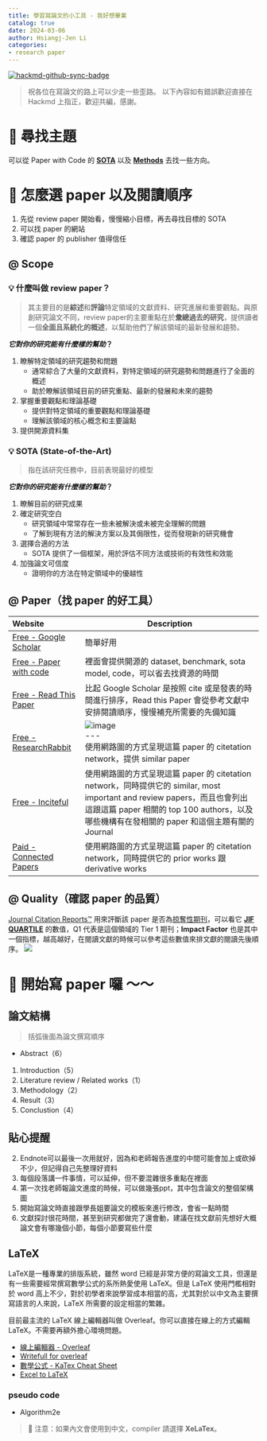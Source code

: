 ```yaml
---
title: 學習寫論文的小工具 - 我好想畢業
catalog: true
date: 2024-03-06
author: Hsiangj-Jen Li
categories:
- research paper
---
```

    
[![hackmd-github-sync-badge](https://hackmd.io/87iVO5BdR7Sxc6MNDnLGoA/badge)](https://hackmd.io/87iVO5BdR7Sxc6MNDnLGoA)

> 祝各位在寫論文的路上可以少走一些歪路。
> 以下內容如有錯誤歡迎直接在 Hackmd 上指正，歡迎共編，感謝。


# 🚀 尋找主題 
可以從 Paper with Code 的 [**SOTA**](https://paperswithcode.com/sota) 以及 [**Methods**](https://paperswithcode.com/methods) 去找一些方向。

# 🚀 怎麼選 paper 以及閱讀順序
1. 先從 review paper 開始看，慢慢縮小目標，再去尋找目標的 SOTA
1. 可以找 paper 的網站
1. 確認 paper 的 publisher 值得信任

## @ Scope

### **💡 什麼叫做 review paper？**

> 其主要目的是**綜述**和**評論**特定領域的文獻資料、研究進展和重要觀點。與原創研究論文不同，review paper的主要重點在於**彙總過去的研究**，提供讀者一個**全面且系統化的概述**，以幫助他們了解該領域的最新發展和趨勢。

***它對你的研究能有什麼樣的幫助*？**
1. 瞭解特定領域的研究趨勢和問題
   - 通常綜合了大量的文獻資料，對特定領域的研究趨勢和問題進行了全面的概述
   - 助於瞭解該領域目前的研究重點、最新的發展和未來的趨勢
1. 掌握重要觀點和理論基礎
   - 提供對特定領域的重要觀點和理論基礎
   - 理解該領域的核心概念和主要論點
1. 提供開源資料集

### **💡 SOTA (State-of-the-Art)**

> 指在該研究任務中，目前表現最好的模型

***它對你的研究能有什麼樣的幫助*？**
1. 瞭解目前的研究成果
1. 確定研究空白
   - 研究領域中常常存在一些未被解決或未被完全理解的問題
   - 了解到現有方法的解決方案以及其侷限性，從而發現新的研究機會
1. 選擇合適的方法
   - SOTA 提供了一個框架，用於評估不同方法或技術的有效性和效能
1. 加強論文可信度
   - 證明你的方法在特定領域中的優越性

## @ Paper（找 paper 的好工具）
| Website                                                    | Description |
|:---------------------------------------------------------- | ----------- |
| [Free - Google Scholar](https://scholar.google.com/)       | 簡單好用 |
| [Free - Paper with code](https://paperswithcode.com/)      | 裡面會提供開源的 dataset, benchmark, sota model, code，可以省去找資源的時間 |
| [Free - Read This Paper](https://readthispaper.com/tw/)    | 比起 Google Scholar 是按照 cite 或是發表的時間進行排序，Read this Paper 會從參考文獻中安排閱讀順序，慢慢補充所需要的先備知識 |
| [Free - ResearchRabbit](https://www.researchrabbit.ai/)    | ![image](https://hackmd.io/_uploads/HJNXHFH6a.png) <br>---<br> 使用網路圖的方式呈現這篇 paper 的 citetation network，提供 similar paper|
| [Free - Inciteful](https://inciteful.xyz/)                 | 使用網路圖的方式呈現這篇 paper 的 citetation network，同時提供它的 similar, most important and review papers，而且也會列出這跟這篇 paper 相關的 top 100 authors，以及哪些機構有在發相關的 paper 和這個主題有關的 Journal |
| [Paid - Connected Papers](https://www.connectedpapers.com) | 使用網路圖的方式呈現這篇 paper 的 citetation network，同時提供它的 prior works 跟 derivative works |

## @ Quality（確認 paper 的品質）
[Journal Citation Reports™](https://jcr.clarivate.com/jcr/home)
用來評斷該 paper 是否為[掠奪性期刊](https://libraryfile.lib.ntust.edu.tw/web/Investigative/Investigative.html)，可以看它 [**JIF QUARTILE**](http://www.chimei.org.tw/main/cmh_department/54110/news/JCR202211新平台使用說明.pdf) 的數值，Q1 代表是這個領域的 Tier 1 期刊；**Impact Factor** 也是其中一個指標，越高越好，在閱讀文獻的時候可以參考這些數值來排文獻的閱讀先後順序。
![](https://hackmd.io/_uploads/BJbHT0fch.png)

# 📄 開始寫 paper 囉 ～～

## 論文結構

> 括弧後面為論文撰寫順序
- Abstract（6）
1. Introduction（5）
1. Literature review / Related works（1）
1. Methodology（2）
1. Result（3）
1. Conclustion（4）

## 貼心提醒
2. Endnote可以最後一次用就好，因為和老師報告進度的中間可能會加上或砍掉不少，但記得自己先整理好資料
3. 每個段落講一件事情，可以延伸，但不要混雜很多重點在裡面
4. 第一次找老師報論文進度的時候，可以做幾張ppt，其中包含論文的整個架構圖
5. 開始寫論文時直接跟學長姐要論文的模板來進行修改，會省一點時間
6. 文獻探討很花時間，甚至到研究都做完了還會動，建議在找文獻前先想好大概論文會有哪幾個小節，每個小節要寫些什麼

## LaTeX

LaTeX是一種專業的排版系統，雖然 word 已經是非常方便的寫論文工具，但還是有一些需要經常撰寫數學公式的系所熱愛使用 LaTeX。但是 LaTeX 使用門檻相對於 word 高上不少，對於初學者來說學習成本相當的高，尤其對於以中文為主要撰寫語言的人來說，LaTeX 所需要的設定相當的繁雜。

目前最主流的 LaTeX 線上編輯器叫做 Overleaf。你可以直接在線上的方式編輯 LaTeX。不需要再額外擔心環境問題。

- [線上編輯器 - Overleaf](https://www.overleaf.com/)
- [Writefull for overleaf](https://chromewebstore.google.com/detail/writefull-for-overleaf/edhnemgfcihjcpfhkoiiejgedkbefnhg?hl=en)
- [數學公式 - KaTex Cheat Sheet](https://katex.org/docs/supported.html)
- [Excel to LaTeX](https://tableconvert.com/excel-to-latex)

### pseudo code
- Algorithm2e

> 🌟 注意：如果內文會使用到中文，compiler 請選擇 **XeLaTex**。